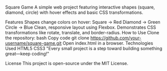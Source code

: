 Square Game
A simple web project featuring interactive shapes (square, diamond, circle) with hover effects and basic CSS transformations.

Features
Shapes change colors on hover:
Square → Red
Diamond → Green
Circle → Blue
Clean, responsive layout using Flexbox.
Demonstrates CSS transformations like rotate, translate, and border-radius.
How to Use
Clone the repository:
bash
Copy code
git clone https://github.com/your-username/square-game.git
Open index.html in a browser.
Technologies Used
HTML5
CSS3
"Every small project is a step toward building something great—keep coding!"

License
This project is open-source under the MIT License.
